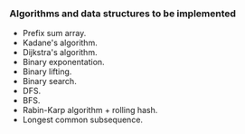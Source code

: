 ### Algorithms and data structures to be implemented
* Prefix sum array.
* Kadane's algorithm.
* Dijkstra's algorithm.
* Binary exponentation.
* Binary lifting.
* Binary search.
* DFS.
* BFS.
* Rabin-Karp algorithm + rolling hash.
* Longest common subsequence.